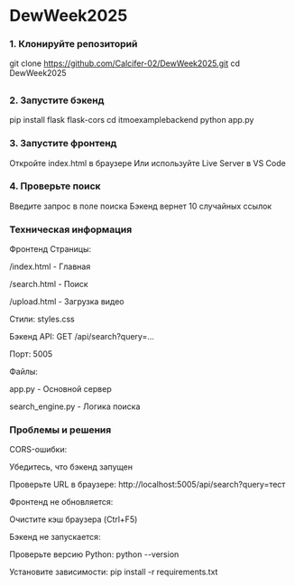 ﻿# DewWeek2025

### 1. Клонируйте репозиторий

git clone https://github.com/Calcifer-02/DewWeek2025.git
cd DewWeek2025

##

### 2. Запустите бэкенд

pip install flask flask-cors
cd itmoexamplebackend
python app.py

### 3. Запустите фронтенд

Откройте index.html в браузере
Или используйте Live Server в VS Code

### 4. Проверьте поиск

Введите запрос в поле поиска
Бэкенд вернет 10 случайных ссылок

### Техническая информация

Фронтенд
Страницы:

/index.html - Главная

/search.html - Поиск

/upload.html - Загрузка видео

Стили: styles.css

Бэкенд
API: GET /api/search?query=...

Порт: 5005

Файлы:

app.py - Основной сервер

search_engine.py - Логика поиска

### Проблемы и решения

CORS-ошибки:

Убедитесь, что бэкенд запущен

Проверьте URL в браузере: http://localhost:5005/api/search?query=тест

Фронтенд не обновляется:

Очистите кэш браузера (Ctrl+F5)

Бэкенд не запускается:

Проверьте версию Python: python --version

Установите зависимости: pip install -r requirements.txt
